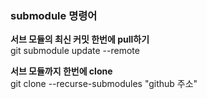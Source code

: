 <h3>submodule 명령어</h3>

<b>서브 모듈의 최신 커밋 한번에 pull하기</b> <br>
git submodule update --remote

<b>서브 모듈까지 한번에 clone</b> <br>
git clone --recurse-submodules "github 주소"
